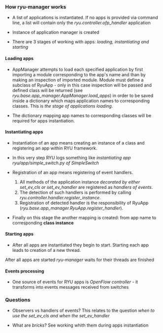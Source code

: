### How ryu-manager works

* A list of applications is instantiated. If no apps is provided via command line, a list will contain only the *ryu.controller.ofp_handler* application

* Instance of application manager is created

* There are 3 stages of working with apps: *loading, instantiating and starting*

#### Loading apps

* AppManager attempts to load each specified application by first importing a module corresponding to the app's name and than by making an inspection of imported module. Module must define a subclass of RyuApp - only in this case inspection will be passed and defined class will be returned (see *ryu.base.app_manager.AppManager.load_apps*) in order to be saved inside a dictionary which maps application names to corresponding classes. This is *the stage of applications loading*.
    
* The dictionary mapping app names to corresponding classes will be required for apps instantiation.

#### Instantiating apps

* Instantiation of an app means creating an instance of a class and registering an app within RYU framework.

* In this very step RYU logs something like *instantiating app ryu/app/simple_switch.py of SimpleSwitch*
    
* Registration of an app means registering of event handlers.
    
    1. All methods of the application instance *decorated by either set_ev_cls or set_ev_handler* are registered as *handlers of events*. 
    2. The detection of such handlers is performed by calling *ryu.controller.handler.register_instance*.
    3. Registration of detected handler is the responsibility of RyuApp (*ryu.base.app_manager.RyuApp.register_handler*).
    
* Finally on this stage the another mapping is created: from app name to corresponding **class instance**

#### Starting apps

* After all apps are instantiated they begin to start. Starting each app leads to creation of a new thread.

After all apps are started *ryu-manager* waits for their threads are finished

#### Events processing

* One source of events for RYU apps is *OpenFlow controller* - it transforms into events messages received from switches


### Questions

* Observers vs handlers of events? This relates to the question *when to use the set_ev_cls and when the set_ev_handler*

* What are *bricks*? See working whith them during apps instantiation

